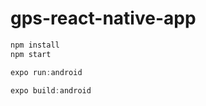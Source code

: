 # gps-react-native-app


```javascript
npm install
npm start

expo run:android

expo build:android
```
